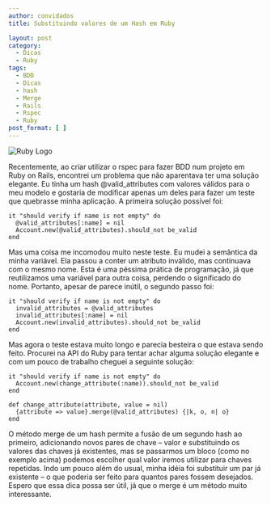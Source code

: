 ```yaml
---
author: convidados
title: Substituindo valores de um Hash em Ruby

layout: post
category:
  - Dicas
  - Ruby
tags:
  - BDD
  - Dicas
  - hash
  - Merge
  - Rails
  - Rspec
  - Ruby
post_format: [ ]
---
```

![Ruby Logo][1]

Recentemente, ao criar utilizar o rspec para fazer BDD num projeto em Ruby on Rails, encontrei um problema que não aparentava ter uma solução elegante. Eu tinha um hash @valid_attributes com valores válidos para o meu modelo e gostaria de modificar apenas um deles para fazer um teste que quebrasse minha aplicação. A primeira solução possível foi: 

    it "should verify if name is not empty" do
      @valid_attributes[:name] = nil
      Account.new(@valid_attributes).should_not be_valid
    end
    

Mas uma coisa me incomodou muito neste teste. Eu mudei a semântica da minha variável. Ela passou a conter um atributo inválido, mas continuava com o mesmo nome. Esta é uma péssima prática de programação, já que reutilizamos uma variável para outra coisa, perdendo o significado do nome. Portanto, apesar de parece inútil, o segundo passo foi: 

    it "should verify if name is not empty" do
      invalid_attributes = @valid_attributes
      invalid_attributes[:name] = nil
      Account.new(invalid_attributes).should_not be_valid
    end
    

Mas agora o teste estava muito longo e parecia besteira o que estava sendo feito. Procurei na API do Ruby para tentar achar alguma solução elegante e com um pouco de trabalho cheguei a seguinte solução: 

    it "should verify if name is not empty" do
      Account.new(change_attribute(:name)).should_not be_valid
    end
    
    def change_attribute(attribute, value = nil)
      {attribute => value}.merge(@valid_attributes) {|k, o, n| o}
    end
    

O método merge de um hash permite a fusão de um segundo hash ao primeiro, adicionando novos pares de chave – valor e substituindo os valores das chaves já existentes, mas se passarmos um bloco (como no exemplo acima) podemos escolher qual valor iremos utilizar para chaves repetidas. Indo um pouco além do usual, minha idéia foi substituir um par já existente – o que poderia ser feito para quantos pares fossem desejados. Espero que essa dica possa ser útil, já que o merge é um método muito interessante. 















 [1]: http://vidageek.net/wp-content/uploads/2009/02/ruby-logo.gif





